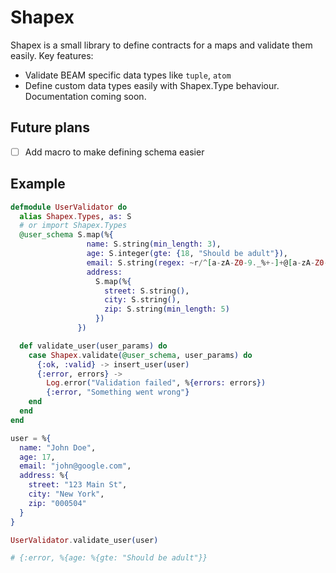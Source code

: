 # Shapex

Shapex is a small library to define contracts for a maps and validate them easily.
Key features:
- Validate BEAM specific data types like `tuple`, `atom`
- Define custom data types easily with Shapex.Type behaviour. Documentation coming soon.

## Future plans

- [ ] Add macro to make defining schema easier

## Example

```elixir
defmodule UserValidator do
  alias Shapex.Types, as: S
  # or import Shapex.Types
  @user_schema S.map(%{
                 name: S.string(min_length: 3),
                 age: S.integer(gte: {18, "Should be adult"}),
                 email: S.string(regex: ~r/^[a-zA-Z0-9._%+-]+@[a-zA-Z0-9.-]+\.[a-zA-Z]{2,}$/),
                 address:
                   S.map(%{
                     street: S.string(),
                     city: S.string(),
                     zip: S.string(min_length: 5)
                   })
               })

  def validate_user(user_params) do
    case Shapex.validate(@user_schema, user_params) do
      {:ok, :valid} -> insert_user(user)
      {:error, errors} ->
        Log.error("Validation failed", %{errors: errors})
        {:error, "Something went wrong"}
    end
  end
end

user = %{
  name: "John Doe",
  age: 17,
  email: "john@google.com",
  address: %{
    street: "123 Main St",
    city: "New York",
    zip: "000504"
  }
}

UserValidator.validate_user(user)

# {:error, %{age: %{gte: "Should be adult"}}
```
